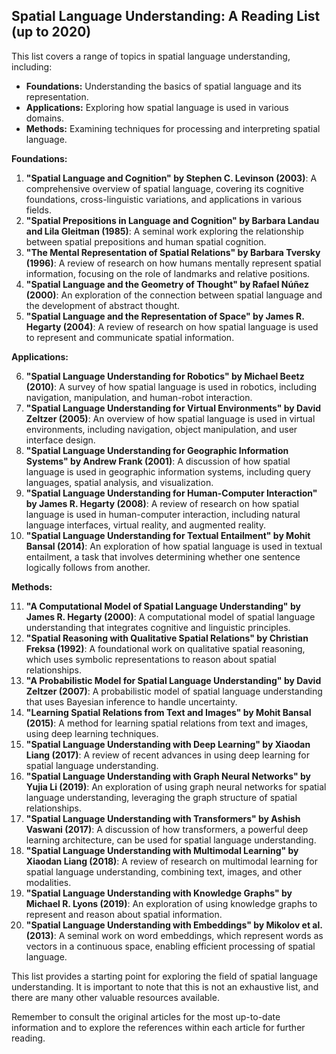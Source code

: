 ## Spatial Language Understanding: A Reading List (up to 2020)

This list covers a range of topics in spatial language understanding, including:

* **Foundations:**  Understanding the basics of spatial language and its representation.
* **Applications:**  Exploring how spatial language is used in various domains.
* **Methods:**  Examining techniques for processing and interpreting spatial language.

**Foundations:**

1. **"Spatial Language and Cognition" by Stephen C. Levinson (2003)**: A comprehensive overview of spatial language, covering its cognitive foundations, cross-linguistic variations, and applications in various fields.
2. **"Spatial Prepositions in Language and Cognition" by Barbara Landau and Lila Gleitman (1985)**: A seminal work exploring the relationship between spatial prepositions and human spatial cognition.
3. **"The Mental Representation of Spatial Relations" by Barbara Tversky (1996)**: A review of research on how humans mentally represent spatial information, focusing on the role of landmarks and relative positions.
4. **"Spatial Language and the Geometry of Thought" by Rafael Núñez (2000)**: An exploration of the connection between spatial language and the development of abstract thought.
5. **"Spatial Language and the Representation of Space" by  James R.  Hegarty (2004)**: A review of research on how spatial language is used to represent and communicate spatial information.

**Applications:**

6. **"Spatial Language Understanding for Robotics" by  Michael Beetz (2010)**: A survey of how spatial language is used in robotics, including navigation, manipulation, and human-robot interaction.
7. **"Spatial Language Understanding for Virtual Environments" by  David Zeltzer (2005)**: An overview of how spatial language is used in virtual environments, including navigation, object manipulation, and user interface design.
8. **"Spatial Language Understanding for Geographic Information Systems" by  Andrew Frank (2001)**: A discussion of how spatial language is used in geographic information systems, including query languages, spatial analysis, and visualization.
9. **"Spatial Language Understanding for Human-Computer Interaction" by  James R.  Hegarty (2008)**: A review of research on how spatial language is used in human-computer interaction, including natural language interfaces, virtual reality, and augmented reality.
10. **"Spatial Language Understanding for Textual Entailment" by  Mohit Bansal (2014)**: An exploration of how spatial language is used in textual entailment, a task that involves determining whether one sentence logically follows from another.

**Methods:**

11. **"A Computational Model of Spatial Language Understanding" by  James R.  Hegarty (2000)**: A computational model of spatial language understanding that integrates cognitive and linguistic principles.
12. **"Spatial Reasoning with Qualitative Spatial Relations" by  Christian Freksa (1992)**: A foundational work on qualitative spatial reasoning, which uses symbolic representations to reason about spatial relationships.
13. **"A Probabilistic Model for Spatial Language Understanding" by  David Zeltzer (2007)**: A probabilistic model of spatial language understanding that uses Bayesian inference to handle uncertainty.
14. **"Learning Spatial Relations from Text and Images" by  Mohit Bansal (2015)**: A method for learning spatial relations from text and images, using deep learning techniques.
15. **"Spatial Language Understanding with Deep Learning" by  Xiaodan Liang (2017)**: A review of recent advances in using deep learning for spatial language understanding.
16. **"Spatial Language Understanding with Graph Neural Networks" by  Yujia Li (2019)**: An exploration of using graph neural networks for spatial language understanding, leveraging the graph structure of spatial relationships.
17. **"Spatial Language Understanding with Transformers" by  Ashish Vaswani (2017)**: A discussion of how transformers, a powerful deep learning architecture, can be used for spatial language understanding.
18. **"Spatial Language Understanding with Multimodal Learning" by  Xiaodan Liang (2018)**: A review of research on multimodal learning for spatial language understanding, combining text, images, and other modalities.
19. **"Spatial Language Understanding with Knowledge Graphs" by  Michael R.  Lyons (2019)**: An exploration of using knowledge graphs to represent and reason about spatial information.
20. **"Spatial Language Understanding with Embeddings" by  Mikolov et al. (2013)**: A seminal work on word embeddings, which represent words as vectors in a continuous space, enabling efficient processing of spatial language.

This list provides a starting point for exploring the field of spatial language understanding. It is important to note that this is not an exhaustive list, and there are many other valuable resources available. 

Remember to consult the original articles for the most up-to-date information and to explore the references within each article for further reading.
